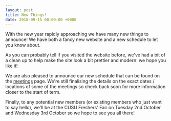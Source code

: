 ```yaml
---
layout: post
title: New Things!
date: 2018-09-15 00:00:00 +0000
---
```


With the new year rapidly approaching we have many new things to announce! We
have both a fancy new website and a new schedule to let you know about.

As you can probably tell if you visited the website before, we've had a bit of
a clean up to help make the site look a bit prettier and modern: we hope you
like it!

We are also pleased to announce our new schedule that can be found on the
[meetings](/meetings) page. We're still finalising the details on the exact
dates / locations of some of the meetings so check back soon for more
information closer to the start of term.

Finally, to any potential new members (or existing members who just want to
say hello), we'll be at the CUSU Freshers' Fair on Tuesday 2nd October and
Wednesday 3rd October so we hope to see you all there!

